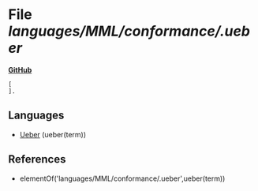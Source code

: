 # File _languages/MML/conformance/.ueber_
**[GitHub](https://github.com/softlang/yas/blob/master/languages/MML/conformance/.ueber)**
```
[
].

```

## Languages
* [Ueber](../languages/Ueber.md) (ueber(term))

## References
* elementOf('languages/MML/conformance/.ueber',ueber(term))

